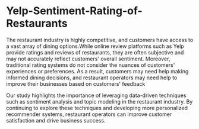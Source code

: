 # Yelp-Sentiment-Rating-of-Restaurants


The restaurant industry is highly competitive, and customers have access to a vast array of dining options.While online review platforms such as Yelp provide ratings and reviews of restaurants, they are often subjective and may not accurately reflect customers' overall sentiment. Moreover, traditional rating systems do not consider the nuances of customers' experiences or preferences. As a result, customers may need help making informed dining decisions, and restaurant operators may need help to improve their businesses based on customers' feedback


Our study highlights the importance of leveraging data-driven techniques such as sentiment analysis and topic modeling in the restaurant industry. By continuing to explore these techniques and developing more personalized recommender systems, restaurant operators can improve customer satisfaction and drive business success.
